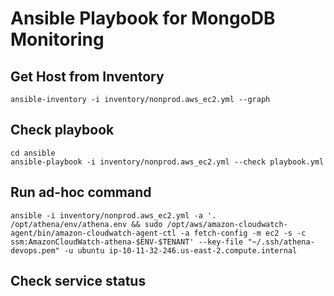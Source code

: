 # Ansible Playbook for MongoDB Monitoring

## Get Host from Inventory

```
ansible-inventory -i inventory/nonprod.aws_ec2.yml --graph
```

## Check playbook

```
cd ansible
ansible-playbook -i inventory/nonprod.aws_ec2.yml --check playbook.yml
```

## Run ad-hoc command

```
ansible -i inventory/nonprod.aws_ec2.yml -a '. /opt/athena/env/athena.env && sudo /opt/aws/amazon-cloudwatch-agent/bin/amazon-cloudwatch-agent-ctl -a fetch-config -m ec2 -s -c ssm:AmazonCloudWatch-athena-$ENV-$TENANT' --key-file "~/.ssh/athena-devops.pem" -u ubuntu ip-10-11-32-246.us-east-2.compute.internal
```

## Check service status
